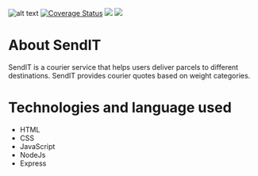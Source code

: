 ![alt text](https://travis-ci.com/rwajon/sendit.svg?branch=develop)
[![Coverage Status](https://coveralls.io/repos/github/rwajon/sendit/badge.svg?branch=v1)](https://coveralls.io/github/rwajon/sendit?branch=v1)
<a href="https://codeclimate.com/github/rwajon/sendit/test_coverage"><img src="https://api.codeclimate.com/v1/badges/29cd9ecccc34cbc7eb0a/test_coverage" /></a>
<a href="https://codeclimate.com/github/rwajon/sendit/maintainability"><img src="https://api.codeclimate.com/v1/badges/29cd9ecccc34cbc7eb0a/maintainability" /></a>
# About SendIT
SendIT is a courier service that helps users deliver parcels to different destinations.
SendIT provides courier quotes based on weight categories.

# Technologies and language used
* HTML
* CSS
* JavaScript
* NodeJs
* Express
